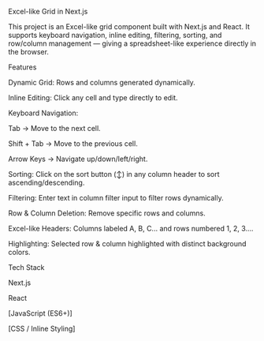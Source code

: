 Excel-like Grid in Next.js

This project is an Excel-like grid component built with Next.js and React.
It supports keyboard navigation, inline editing, filtering, sorting, and row/column management — giving a spreadsheet-like experience directly in the browser.


Features

Dynamic Grid: Rows and columns generated dynamically.

Inline Editing: Click any cell and type directly to edit.

Keyboard Navigation:

Tab → Move to the next cell.

Shift + Tab → Move to the previous cell.

Arrow Keys → Navigate up/down/left/right.

Sorting: Click on the sort button (↕) in any column header to sort ascending/descending.

Filtering: Enter text in column filter input to filter rows dynamically.

Row & Column Deletion: Remove specific rows and columns.

Excel-like Headers: Columns labeled A, B, C... and rows numbered 1, 2, 3....

Highlighting: Selected row & column highlighted with distinct background colors.


Tech Stack

Next.js

React

[JavaScript (ES6+)]

[CSS / Inline Styling]